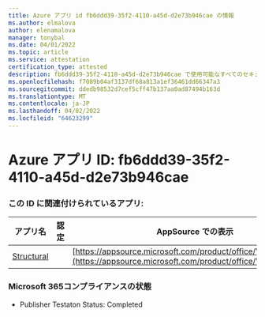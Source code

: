 ```yaml
---
title: Azure アプリ id fb6ddd39-35f2-4110-a45d-d2e73b946cae の情報
ms.author: elmalova
author: elenamalova
manager: tonybal
ms.date: 04/01/2022
ms.topic: article
ms.service: attestation
certification_type: attested
description: fb6ddd39-35f2-4110-a45d-d2e73b946cae で使用可能なすべてのセキュリティおよびコンプライアンス情報。
ms.openlocfilehash: f7089b04af3137df68a813a1ef36461dd66347a3
ms.sourcegitcommit: ddedb98532d7cef5cff47b137aa0ad87494b163d
ms.translationtype: MT
ms.contentlocale: ja-JP
ms.lasthandoff: 04/02/2022
ms.locfileid: "64623299"
---
```

# <a name="azure-app-id-fb6ddd39-35f2-4110-a45d-d2e73b946cae"></a>Azure アプリ ID: fb6ddd39-35f2-4110-a45d-d2e73b946cae


### <a name="apps-associated-with-this-id"></a>この ID に関連付けられているアプリ:
| **アプリ名** | **認定** | **AppSource での表示** |
|--------------|---------------|-----------------------|
| [Structural](../forward/WA200002514.md) |  | [https://appsource.microsoft.com/product/office/WA200002514](https://appsource.microsoft.com/product/office/WA200002514) |

### <a name="microsoft-365-app-compliance-status"></a>Microsoft 365コンプライアンスの状態
- Publisher Testaton Status: Completed
